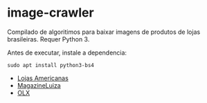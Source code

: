 # image-crawler

Compilado de algoritimos para baixar imagens de produtos de lojas brasileiras. Requer Python 3.

Antes de executar, instale a dependencia:

```
sudo apt install python3-bs4
```

* [Lojas Americanas](americanas)
* [MagazineLuiza](luiza)
* [OLX](olx)
